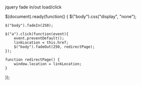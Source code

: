 jquery fade in/out load/click

$(document).ready(function() {
    $("body").css("display", "none");
 
    $("body").fadeIn(250);
 
    $("a").click(function(event){
        event.preventDefault();
        linkLocation = this.href;
        $("body").fadeOut(250, redirectPage);      
    });
         
    function redirectPage() {
        window.location = linkLocation;
    }
});
